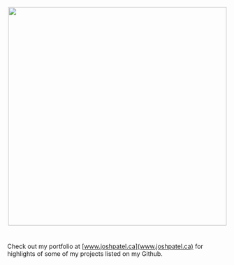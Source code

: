 <p align="center"><img src="https://github.com/joshilp/joshilp.github.io/blob/master/images/logo.jpg?raw=true" width="500"/></p>

# 

Check out my portfolio at [www.joshpatel.ca](www.joshpatel.ca) for highlights of some of my projects listed on my Github.
